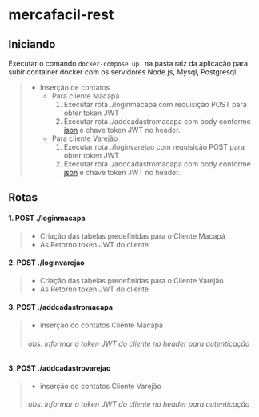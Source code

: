 # mercafacil-rest

## Iniciando
Executar o comando  ```docker-compose up ```  na pasta raiz da aplicação para subir container docker com os servidores Node.js, Mysql, Postgresql.

>  - Inserção de contatos
>    - Para cliente Macapá 
>        1. Executar rota ./loginmacapa com requisição POST para obter token JWT
>        2. Executar rota ./addcadastromacapa com body conforme [json](./contacts-macapa.json) e chave token JWT no header.
>    - Para cliente Varejão
>         1. Executar rota ./loginvarejao com requisição POST para obter token JWT
>         2. Executar rota ./addcadastromacapa com body conforme [json](./contacts-varejao.json) e chave token JWT no header.

## Rotas 

####    1. POST ./loginmacapa 
>   - Criação das tabelas predefinidas para o Cliente Macapá
>   - As Retorno token JWT do cliente
   
####   2. POST ./loginvarejao
>   - Criação das tabelas predefinidas para o Cliente Varejão
>   - As Retorno token JWT do cliente

####   3. POST ./addcadastromacapa
>   - inserção do contatos Cliente Macapá
> ###### obs: Informar o token JWT do cliente no header para autenticação 

####   3. POST ./addcadastrovarejao
>   - inserção do contatos Cliente Varejão
> ###### obs: Informar o token JWT do cliente no header para autenticação 
